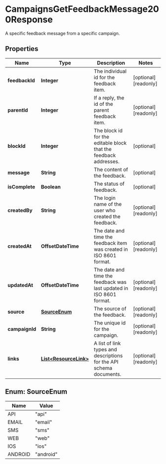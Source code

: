 

# CampaignsGetFeedbackMessage200Response

A specific feedback message from a specific campaign.

## Properties

| Name | Type | Description | Notes |
|------------ | ------------- | ------------- | -------------|
|**feedbackId** | **Integer** | The individual id for the feedback item. |  [optional] [readonly] |
|**parentId** | **Integer** | If a reply, the id of the parent feedback item. |  [optional] [readonly] |
|**blockId** | **Integer** | The block id for the editable block that the feedback addresses. |  [optional] |
|**message** | **String** | The content of the feedback. |  [optional] |
|**isComplete** | **Boolean** | The status of feedback. |  [optional] |
|**createdBy** | **String** | The login name of the user who created the feedback. |  [optional] [readonly] |
|**createdAt** | **OffsetDateTime** | The date and time the feedback item was created in ISO 8601 format. |  [optional] [readonly] |
|**updatedAt** | **OffsetDateTime** | The date and time the feedback was last updated in ISO 8601 format. |  [optional] [readonly] |
|**source** | [**SourceEnum**](#SourceEnum) | The source of the feedback. |  [optional] [readonly] |
|**campaignId** | **String** | The unique id for the campaign. |  [optional] [readonly] |
|**links** | [**List&lt;ResourceLink&gt;**](ResourceLink.md) | A list of link types and descriptions for the API schema documents. |  [optional] [readonly] |



## Enum: SourceEnum

| Name | Value |
|---- | -----|
| API | &quot;api&quot; |
| EMAIL | &quot;email&quot; |
| SMS | &quot;sms&quot; |
| WEB | &quot;web&quot; |
| IOS | &quot;ios&quot; |
| ANDROID | &quot;android&quot; |



